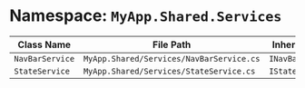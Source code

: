 # Namespace: `MyApp.Shared.Services`

| Class Name | File Path | Inherits From |
|------------|-----------|---------------|
| `NavBarService` | `MyApp.Shared/Services/NavBarService.cs` | `INavBarService` |
| `StateService` | `MyApp.Shared/Services/StateService.cs` | `IStateService` |

